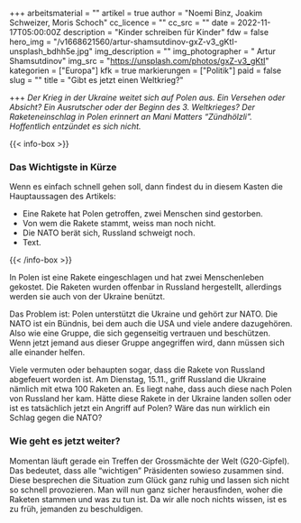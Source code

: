 +++
arbeitsmaterial = ""
artikel = true
author = "Noemi Binz, Joakim Schweizer, Moris Schoch"
cc_licence = ""
cc_src = ""
date = 2022-11-17T05:00:00Z
description = "Kinder schreiben für Kinder"
fdw = false
hero_img = "/v1668621560/artur-shamsutdinov-gxZ-v3_gKtI-unsplash_bdhh5e.jpg"
img_description = ""
img_photographer = " Artur Shamsutdinov"
img_src = "https://unsplash.com/photos/gxZ-v3_gKtI"
kategorien = ["Europa"]
kfk = true
markierungen = ["Politik"]
paid = false
slug = ""
title = "Gibt es jetzt einen Weltkrieg?"

+++
_Der Krieg in der Ukraine weitet sich auf Polen aus. Ein Versehen oder Absicht? Ein Ausrutscher oder der Beginn des 3. Weltkrieges? Der Raketeneinschlag in Polen erinnert an Mani Matters “Zündhölzli”. Hoffentlich entzündet es sich nicht._

{{< info-box >}} <h3>Das Wichtigste in Kürze</h3>

<p>Wenn es einfach schnell gehen soll, dann findest du in diesem Kasten die Hauptaussagen des Artikels:</p>

<ul>

<li>Eine Rakete hat Polen getroffen, zwei Menschen sind gestorben.</li>

<li>Von wem die Rakete stammt, weiss man noch nicht.</li>

<li>Die NATO berät sich, Russland schweigt noch.</li>

<li>Text.</li>

</ul> {{< /info-box >}}

In Polen ist eine Rakete eingeschlagen und hat zwei Menschenleben gekostet. Die Raketen wurden offenbar in Russland hergestellt, allerdings werden sie auch von der Ukraine benützt.

Das Problem ist: Polen unterstützt die Ukraine und gehört zur NATO. Die NATO ist ein Bündnis, bei dem auch die USA und viele andere dazugehören. Also wie eine Gruppe, die sich gegenseitig vertrauen und beschützen. Wenn jetzt jemand aus dieser Gruppe angegriffen wird, dann müssen sich alle einander helfen.

Viele vermuten oder behaupten sogar, dass die Rakete von Russland abgefeuert worden ist. Am Dienstag, 15.11., griff Russland die Ukraine nämlich mit etwa 100 Raketen an. Es liegt nahe, dass auch diese nach Polen von Russland her kam. Hätte diese Rakete in der Ukraine landen sollen oder ist es tatsächlich jetzt ein Angriff auf Polen? Wäre das nun wirklich ein Schlag gegen die NATO?

### Wie geht es jetzt weiter?

Momentan läuft gerade ein Treffen der Grossmächte der Welt (G20-Gipfel). Das bedeutet, dass alle “wichtigen” Präsidenten sowieso zusammen sind. Diese besprechen die Situation zum Glück ganz ruhig und lassen sich nicht so schnell provozieren. Man will nun ganz sicher herausfinden, woher die Raketen stammen und was zu tun ist. Da wir alle noch nichts wissen, ist es zu früh, jemanden zu beschuldigen.